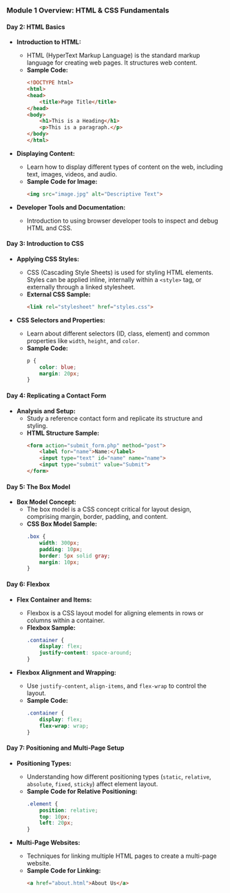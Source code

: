 ### Module 1 Overview: HTML & CSS Fundamentals

#### Day 2: HTML Basics

- **Introduction to HTML:**
  - HTML (HyperText Markup Language) is the standard markup language for creating web pages. It structures web content.
  - **Sample Code:**
    ```html
    <!DOCTYPE html>
    <html>
    <head>
        <title>Page Title</title>
    </head>
    <body>
        <h1>This is a Heading</h1>
        <p>This is a paragraph.</p>
    </body>
    </html>
    ```

- **Displaying Content:**
  - Learn how to display different types of content on the web, including text, images, videos, and audio.
  - **Sample Code for Image:**
    ```html
    <img src="image.jpg" alt="Descriptive Text">
    ```

- **Developer Tools and Documentation:**
  - Introduction to using browser developer tools to inspect and debug HTML and CSS.

#### Day 3: Introduction to CSS

- **Applying CSS Styles:**
  - CSS (Cascading Style Sheets) is used for styling HTML elements. Styles can be applied inline, internally within a `<style>` tag, or externally through a linked stylesheet.
  - **External CSS Sample:**
    ```html
    <link rel="stylesheet" href="styles.css">
    ```

- **CSS Selectors and Properties:**
  - Learn about different selectors (ID, class, element) and common properties like `width`, `height`, and `color`.
  - **Sample Code:**
    ```css
    p {
        color: blue;
        margin: 20px;
    }
    ```

#### Day 4: Replicating a Contact Form

- **Analysis and Setup:**
  - Study a reference contact form and replicate its structure and styling.
  - **HTML Structure Sample:**
    ```html
    <form action="submit_form.php" method="post">
        <label for="name">Name:</label>
        <input type="text" id="name" name="name">
        <input type="submit" value="Submit">
    </form>
    ```

#### Day 5: The Box Model

- **Box Model Concept:**
  - The box model is a CSS concept critical for layout design, comprising margin, border, padding, and content.
  - **CSS Box Model Sample:**
    ```css
    .box {
        width: 300px;
        padding: 10px;
        border: 5px solid gray;
        margin: 10px;
    }
    ```

#### Day 6: Flexbox

- **Flex Container and Items:**
  - Flexbox is a CSS layout model for aligning elements in rows or columns within a container.
  - **Flexbox Sample:**
    ```css
    .container {
        display: flex;
        justify-content: space-around;
    }
    ```

- **Flexbox Alignment and Wrapping:**
  - Use `justify-content`, `align-items`, and `flex-wrap` to control the layout.
  - **Sample Code:**
    ```css
    .container {
        display: flex;
        flex-wrap: wrap;
    }
    ```

#### Day 7: Positioning and Multi-Page Setup

- **Positioning Types:**
  - Understanding how different positioning types (`static`, `relative`, `absolute`, `fixed`, `sticky`) affect element layout.
  - **Sample Code for Relative Positioning:**
    ```css
    .element {
        position: relative;
        top: 10px;
        left: 20px;
    }
    ```

- **Multi-Page Websites:**
  - Techniques for linking multiple HTML pages to create a multi-page website.
  - **Sample Code for Linking:**
    ```html
    <a href="about.html">About Us</a>
    ```